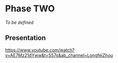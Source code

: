 # Phase TWO
*To be defined*



## Presentation
https://www.youtube.com/watch?v=AE7Mz21dYww&t=557s&ab_channel=LongfeiZhou

